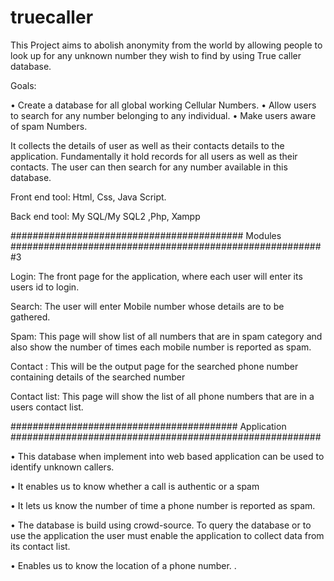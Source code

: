 # truecaller

This Project aims to abolish anonymity from the world by allowing people to look up for any unknown number they wish to find by using True caller database.

Goals:

•	Create a database for all global working Cellular Numbers.
•	Allow users to search for any number belonging to any individual.
•	Make users aware of  spam Numbers.


  

It collects the details of user as well as their contacts details to the application. Fundamentally it hold records for all users as well as their contacts. The user can then search for any number available in this database.

Front end tool: Html, Css, Java Script.

Back end tool: My SQL/My SQL2 ,Php, Xampp


##########################################      Modules        #########################################################3


Login: The front page for the application, where each user will enter its users id to login.

Search: The user will enter Mobile number whose details are to be gathered.

Spam: This page will show list of all numbers that are in spam category and also show the number of times each mobile number is reported as spam.

Contact : This will be the output page for the searched phone number containing details of the searched number

Contact list: This page will show the list of all phone numbers that are in a users contact list. 



#########################################    Application     ########################################################


•	This database when implement into web based application can be used to identify unknown callers.

•	It enables us to know whether a call is authentic or a spam

•	It lets us know the number of time a phone number is reported as spam.

•	The database is build using crowd-source. To query the database or to use the application the user must enable the application to collect data from its contact list.

•	Enables us to know the location of a phone number.
.
